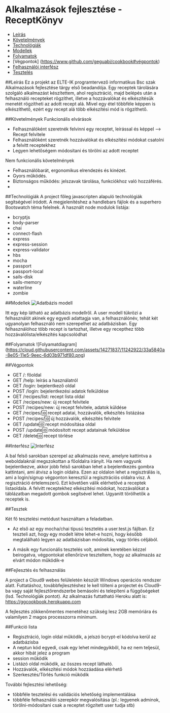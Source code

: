 # Alkalmazások fejlesztése - ReceptKönyv
- [Leírás](https://www.github.com/geguabi/cookbook#leírás)
- [Követelmények](https://www.github.com/geguabi/cookbook#követelmények)
- [Technológiák](https://www.github.com/geguabi/cookbook#technológiák)
- [Modellek](https://www.github.com/geguabi/cookbook#modellek)
- [Folyamatok](https://www.github.com/geguabi/cookbook#folyamatok)
- [Végpontok] (https://www.github.com/geguabi/cookbook#végpontok)
- [Felhasználói interfész](https://www.github.com/geguabi/cookbook#interfész)
- [Tesztelés](https://www.github.com/geguabi/cookbook#tesztek)


##Leírás
Ez a projekt az ELTE-IK programtervező informatikus Bsc szak Alkalmazások fejlesztése tárgy első
beadandója. Egy receptek tárolására szolgáló alkalmazást készítettem, ahol regisztráció, majd belépés után a felhasználó recepteket rögzíthet, illetve
a hozzávalókat és elkészítésük menetét rögzítheti az adott recept alá. Mivel egy étel többféle képpen is elkészíthető, ezért egy recept alá több elkészítési mód is rögzíthető.

##Követelmények
Funkcionális elvárások
 * Felhasználóként szeretnék felvinni egy receptet, leírással és képpel --> Recept felvitele
 * Felhasználóként szeretnék hozzávalókat és elkészítési módokat csatolni a felvitt receptekhez
 * Legyen lehetőségem módosítani és törölni az adott receptet
 
Nem funkcionális követelmények
 * Felhasználóbarát, ergonomikus elrendezés és kinézet.
 * Gyors működés.
 * Biztonságos működés: jelszavak tárolása, funkciókhoz való hozzáférés.
 * 
##Technológiák
A project főleg javascripten alapuló technológiák segítségével íródott. A megjelenítéshez a handlebars fájlok
és a superhero Bootswatch téma felelnek. 
A használt node modulok listája:
 
 * bcryptjs
 * body-parser
 * chai
 * connect-flash
 * express
 * express-session
 * express-validator
 * hbs
 * mocha
 * passport
 * passport-local
 * sails-disk
 * sails-memory
 * waterline
 * zombie


##Modellek
![Adatbázis modell](https://cloud.githubusercontent.com/assets/14271837/11242913/2a419f02-8e05-11e5-8eeb-e5680734b39c.png)


Itt egy kép látható az adatbázis modellről. A user modell tükrözi a felhasználót akinek egy egyedi adattagja van,
a felhasználónév, tehát két ugyanolyan felhasználó nem szerepelhet az adatbázisban.
Egy felhasználóhoz több recept is tartozhat, illetve egy recepthez több hozzávalólista/elkészítés kapcsolódhat

##Folyamatok
![Folyamatdiagram] (https://cloud.githubusercontent.com/assets/14271837/11242922/33a5840a-8e05-11e5-9eec-6d03b971df80.png)

##Végpontok
 * GET /: főoldal
 * GET /help: leírás a használatról
 * GET /login: bejelentkező oldal
 * POST /login: bejelentkezési adatok felküldése
 * GET /recipes/list: recept lista oldal
 * GET /recipes/new: új recept felvitele
 * POST /recipes/new: új recept felvitele, adatok küldése
 * GET /recipes/:id: recept adatai, hozzávalók, elkészítés listázása
 * POST /recipes/:id: új hozzávalók, elkészítés felvitele
 * GET /update:id: recept módosítása oldal
 * POST /update:id: módosított recept adatainak felküldése
 * GET /delete:id: recept törlése
 
##Interfész
![Interfész](https://cloud.githubusercontent.com/assets/14271837/11242925/395adb3e-8e05-11e5-85ae-823434964484.png)

A bal felső sarokban szerepel az alkalmazás neve, amelyre kattintva a weboldalaknál megszokottan a főoldalra irányít.
Ha nem vagyunk bejelentkezve, akkor jobb felső sarokban lehet a bejelentkezés gombra kattintani, ami átvisz a login oldalra.
Ezen az oldalon lehet a regisztrálás is, ami a login/signup végponton keresztül a regisztrációs oldalra visz. A regisztráció értelemszerű.
Ezt követően válik elérhetővé a receptek listaoldala. A felvitt receptekhez elkészítési módokat, hozzávalókat a táblázatban megadott gombok segítsével lehet.
Ugyanitt törölhetők a receptek is.


##Tesztek


Két fő tesztelési metódust használtam a feladatban.

* Az első az egy mocha/chai típusú tesztelés a user.test.js fájlban. Ez teszteli azt, hogy egy modelt létre lehet-e hozni,
hogy később megtalálható legyen az adatbázisban módosítás, vagy törlés céljából.

* A másik egy funcionális tesztelés volt, aminek keretében kézzel beirogatva, végpontokat ellenőrízve teszteltem, hogy az alkalmazás az elvárt módon működik-e

##Fejlesztés és felhasználás


A project a Cloud9 webes felüleletén készült Windows operációs rendszer alatt.
Futtatáshoz, továbbfejlesztéshez le kell tölteni a projectet és Cloud9-ba vagy saját fejlesztőrendszerbe bemásolni és telepíteni
a függőségeket (lsd. Technológiák pontot).
Az alkalmazás futtatható Heroku alatt is: https://ggcookbook.herokuapp.com

A fejlesztés zökkenőmentes menetéhez szükség lesz 2GB memóriára és valamilyen 2 magos processzorra minimum.


##Funkció lista 


- Regisztráció, login oldal működik, a jelszó bcrypt-el kódolva kerül az adatbázisba
- A neptun kód egyedi, csak egy lehet mindegyikből, ha ez nem teljesül, akkor hibát jelez a program
- session működik
- Listázó oldal müködik, az összes recept látható.
- Hozzávalók, elkészítési módok hozzáadása elérhető
- Szerkesztés/Törlés funkció müködik

További fejlesztési lehetőség:
- többféle tesztelési és validációs lehetőség implementálása
- többféle felhasználói szerepkör megvalósítása (pl.: legyenek adminok, törölni-módosítani csak a receptet rögzített user tudja stb)
